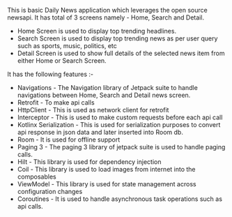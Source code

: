 This is basic Daily News application which leverages the open source newsapi. It has total of 3 screens namely - Home, Search and Detail.
- Home Screen is used to display top trending headlines.
- Search Screen is used to display top trending news as per user query such as sports, music, politics, etc
- Detail Screen is used to show full details of the selected news item from either Home or Search Screen.

It has the following features :-

- Navigations - The Navigation library of Jetpack suite to handle navigations between Home, Search and Detail news screen.
- Retrofit - To make api calls
- HttpClient - This is used as network client for retrofit
- Interceptor - This is used to make custom requests before each api call
- Kotlinx Serialization - This is used for serialization purposes to convert api response in json data and later inserted into Room db.
- Room - It is used for offline support
- Paging 3 - The paging 3 library of jetpack suite is used to handle paging calls.
- Hilt - This library is used for dependency injection
- Coil - This library is used to load images from internet into the composables
- ViewModel - This library is used for state management across configuration changes
- Coroutines - It is used to handle asynchronous task operations such as api calls.
